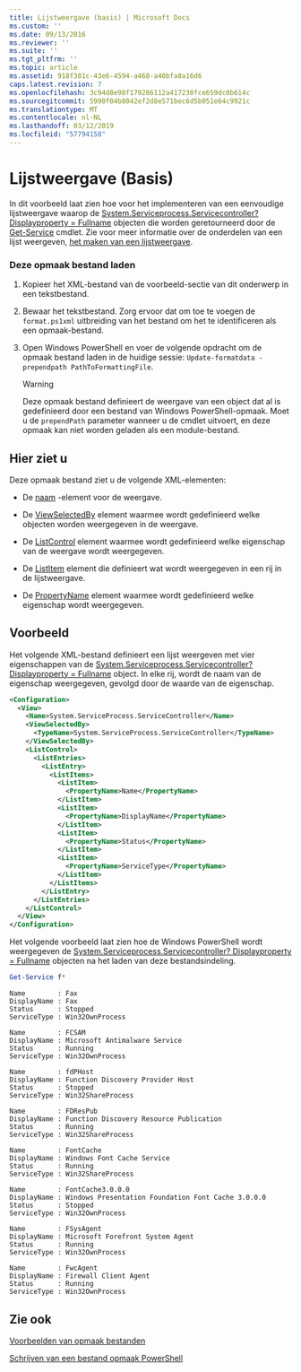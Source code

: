 ```yaml
---
title: Lijstweergave (basis) | Microsoft Docs
ms.custom: ''
ms.date: 09/13/2016
ms.reviewer: ''
ms.suite: ''
ms.tgt_pltfrm: ''
ms.topic: article
ms.assetid: 918f381c-43e6-4594-a468-a40bfa8a16d6
caps.latest.revision: 7
ms.openlocfilehash: 3c94d8e98f179286112a417230fce659dc0b614c
ms.sourcegitcommit: 5990f04b8042ef2d8e571bec6d5b051e64c9921c
ms.translationtype: MT
ms.contentlocale: nl-NL
ms.lasthandoff: 03/12/2019
ms.locfileid: "57794158"
---
```

# <a name="list-view-basic"></a>Lijstweergave (Basis)

In dit voorbeeld laat zien hoe voor het implementeren van een eenvoudige lijstweergave waarop de [System.Serviceprocess.Servicecontroller? Displayproperty = Fullname](/dotnet/api/System.ServiceProcess.ServiceController) objecten die worden geretourneerd door de [Get-Service](/powershell/module/microsoft.powershell.management/get-service) cmdlet. Zie voor meer informatie over de onderdelen van een lijst weergeven, [het maken van een lijstweergave](./creating-a-list-view.md).

### <a name="to-load-this-formatting-file"></a>Deze opmaak bestand laden

1. Kopieer het XML-bestand van de voorbeeld-sectie van dit onderwerp in een tekstbestand.

2. Bewaar het tekstbestand. Zorg ervoor dat om toe te voegen de `format.ps1xml` uitbreiding van het bestand om het te identificeren als een opmaak-bestand.

3. Open Windows PowerShell en voer de volgende opdracht om de opmaak bestand laden in de huidige sessie: `Update-formatdata -prependpath PathToFormattingFile`.

   > [!WARNING]
   > Deze opmaak bestand definieert de weergave van een object dat al is gedefinieerd door een bestand van Windows PowerShell-opmaak. Moet u de `prependPath` parameter wanneer u de cmdlet uitvoert, en deze opmaak kan niet worden geladen als een module-bestand.

## <a name="demonstrates"></a>Hier ziet u

Deze opmaak bestand ziet u de volgende XML-elementen:

- De [naam](./name-element-for-view-format.md) -element voor de weergave.

- De [ViewSelectedBy](./viewselectedby-element-format.md) element waarmee wordt gedefinieerd welke objecten worden weergegeven in de weergave.

- De [ListControl](./listcontrol-element-format.md) element waarmee wordt gedefinieerd welke eigenschap van de weergave wordt weergegeven.

- De [ListItem](./listitem-element-for-listitems-for-listcontrol-format.md) element die definieert wat wordt weergegeven in een rij in de lijstweergave.

- De [PropertyName](./propertyname-element-for-listitem-for-listcontrol-format.md) element waarmee wordt gedefinieerd welke eigenschap wordt weergegeven.

## <a name="example"></a>Voorbeeld

Het volgende XML-bestand definieert een lijst weergeven met vier eigenschappen van de [System.Serviceprocess.Servicecontroller? Displayproperty = Fullname](/dotnet/api/System.ServiceProcess.ServiceController) object. In elke rij, wordt de naam van de eigenschap weergegeven, gevolgd door de waarde van de eigenschap.

```xml
<Configuration>
  <View>
    <Name>System.ServiceProcess.ServiceController</Name>
    <ViewSelectedBy>
      <TypeName>System.ServiceProcess.ServiceController</TypeName>
    </ViewSelectedBy>
    <ListControl>
      <ListEntries>
        <ListEntry>
          <ListItems>
            <ListItem>
              <PropertyName>Name</PropertyName>
            </ListItem>
            <ListItem>
              <PropertyName>DisplayName</PropertyName>
            </ListItem>
            <ListItem>
              <PropertyName>Status</PropertyName>
            </ListItem>
            <ListItem>
              <PropertyName>ServiceType</PropertyName>
            </ListItem>
          </ListItems>
        </ListEntry>
      </ListEntries>
    </ListControl>
  </View>
</Configuration>
```

Het volgende voorbeeld laat zien hoe de Windows PowerShell wordt weergegeven de [System.Serviceprocess.Servicecontroller? Displayproperty = Fullname](/dotnet/api/System.ServiceProcess.ServiceController) objecten na het laden van deze bestandsindeling.

```powershell
Get-Service f*
```

```output
Name        : Fax
DisplayName : Fax
Status      : Stopped
ServiceType : Win32OwnProcess

Name        : FCSAM
DisplayName : Microsoft Antimalware Service
Status      : Running
ServiceType : Win32OwnProcess

Name        : fdPHost
DisplayName : Function Discovery Provider Host
Status      : Stopped
ServiceType : Win32ShareProcess

Name        : FDResPub
DisplayName : Function Discovery Resource Publication
Status      : Running
ServiceType : Win32ShareProcess

Name        : FontCache
DisplayName : Windows Font Cache Service
Status      : Running
ServiceType : Win32ShareProcess

Name        : FontCache3.0.0.0
DisplayName : Windows Presentation Foundation Font Cache 3.0.0.0
Status      : Stopped
ServiceType : Win32OwnProcess

Name        : FSysAgent
DisplayName : Microsoft Forefront System Agent
Status      : Running
ServiceType : Win32OwnProcess

Name        : FwcAgent
DisplayName : Firewall Client Agent
Status      : Running
ServiceType : Win32OwnProcess
```

## <a name="see-also"></a>Zie ook

[Voorbeelden van opmaak bestanden](./examples-of-formatting-files.md)

[Schrijven van een bestand opmaak PowerShell](./writing-a-powershell-formatting-file.md)
